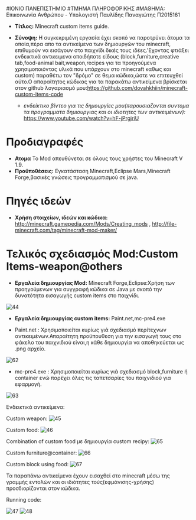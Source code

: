 #ΙΟΝΙΟ ΠΑΝΕΠΙΣΤΗΜΙΟ 
#ΤΜΗΜΑ ΠΛΗΡΟΦΟΡΙΚΗΣ
#ΜΑΘΗΜΑ: Επικοινωνία Ανθρώπου - Υπολογιστή
Παυλίδης Παναγιώτης
Π2015161

- **Τίτλος:** Minecraft custom items guide.

- **Σύνοψη:** Η συγκεκριμένη εργασία έχει σκοπό να παροτρύνει άτομα τα οποία,πέρα απο τα αντικείμενα των δημιουργών του minecraft,
               επιθυμούν να εισάγουν στο παιχνίδι δικές τους ιδέες.'Εχοντας φτιάξει ενδεικτικά αντικειμενα οποιδήποτε είδους
               (block,furniture,creative tab,food-animal bait,weapon,recipes για τα προηγούμενα χρησιμοποιόντας υλικά που υπάρχουν
               στο minecraft καθως και custom) παραθέτω τον "δρόμο" σε θεμα κώδικα,ώστε να επιτευχθεί αύτο.Ο απαραίτητος κώδικας για 
               τα παρακάτω αντικείμενα βρίσκεται στον github λογαριασμό μου:https://github.com/dovahkhiin/minecraft-custom-items-code
               
  - *ενδείκτικο βίντεο για τις δημουργίες μου(παρουσιαζονται συντομα τα προγραμματα δημιουργιας και οι ιδιοτητες των αντικειμένων):* 
     https://www.youtube.com/watch?v=hF-jPrgjriU

Προδιαγραφές
============

 - **Ατομα** Το Mod απευθύνεται σε όλους τους χρήστες του Minecraft V 1.9.
 - **Προϋποθέσεις:** Εγκατάσταση Minecraft,Eclipse Mars,Minecraft Forge,βασικές γνώσεις προγραμματισμού σε java.

Πηγές ιδεών
========================================================================
 
 - **Χρήση στοιχείων, ιδεών και κώδικα:** http://minecraft.gamepedia.com/Mods/Creating_mods ,
     http://file-minecraft.com/tag/minecraft-mod-maker/
                                           
                                          
Τελικός σχεδιασμός Mod:Custom Items-weapon@others
============================

 - **Εργαλεία δημιουργίας Mod:** Minecraft Forge,Eclipse:Χρήση των προηγούμενων για συγγραφή κώδικα σε Java με σκοπό την
 δυνατότητα εισαγωγής custom items στο παιχνίδι.

 
 ![44](https://cloud.githubusercontent.com/assets/22712175/20069947/4974cd7e-a527-11e6-8f29-e014999a9752.png)
 
  - **Εργαλεία δημιουργίας custom items:** Paint.net,mc-pre4.exe 
  
   - Paint.net : Χρησιμοποιείται κυρίως γιά σχεδιασμό περίτεχνων αντικειμένων.Απαραίτητη προϋπουθεση για την εισαγωγή τους στο
   φάκελο του παιχνιδιού είναι,η κάθε δημιουργία να αποθηκεύεται ως .png αρχείο.
   
  ![62](https://cloud.githubusercontent.com/assets/22712175/20966191/d489f8dc-bc81-11e6-85ed-cc26e1bc30eb.png)
  
  
  - mc-pre4.exe : Χρησιμοποιείται κυρίως γιά σχεδιασμό block,furniture ή container ενώ παρέχει όλες τις ταπετσαρίες του παιχνιδιού
   για εφαρμογή.
   
  ![63](https://cloud.githubusercontent.com/assets/22712175/20966235/03edf88a-bc82-11e6-8ba7-5ef35c535243.png)

  
 Ενδεικτικά αντικείμενα:
 
 Custom weapon:
 ![45](https://cloud.githubusercontent.com/assets/22712175/20070263/653cd0d2-a528-11e6-831a-73277befab54.png)
 
 Custom food:
 ![46](https://cloud.githubusercontent.com/assets/22712175/20070348/c91f2852-a528-11e6-91f0-dc8530a76532.png)
 
 Combination of custom food με δημιουργία custom recipy:
 ![65](https://cloud.githubusercontent.com/assets/22712175/20966601/ca7adbc0-bc83-11e6-8c6c-6ccedeabf886.png)
 
 Custom furniture@container:
 ![66](https://cloud.githubusercontent.com/assets/22712175/20966672/287c8b7e-bc84-11e6-8715-cb5a8c4bf491.png)
 
 Custom block using food:
 ![67](https://cloud.githubusercontent.com/assets/22712175/20966797/c97ecea6-bc84-11e6-8bfd-b3496ae0c474.png)
 
 
 Τα παραπάνω αντικείμενα έχουν εισαχθεί στο minecraft μέσω της γραμμής εντολών και οι ιδιότητες τούς(εφμάνισης-χρήσης) 
 προσδιορίζονται στον κώδικα.
 
 Running code:
 
 ![47](https://cloud.githubusercontent.com/assets/22712175/20070762/59fe679c-a52a-11e6-8409-3a02fd6fe78e.png)
 ![48](https://cloud.githubusercontent.com/assets/22712175/20070785/6d4cf26e-a52a-11e6-83e1-6629b4e9a06d.png)
 
 



